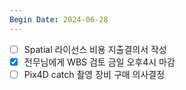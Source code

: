 ```yaml
---
Begin Date: 2024-06-28
---
```


- [ ] Spatial 라이선스 비용 지출결의서 작성
- [x] 전무님에게 WBS 검토 금일 오후4시 마감
- [ ]  Pix4D catch 촬영 장비 구매 의사결정 
